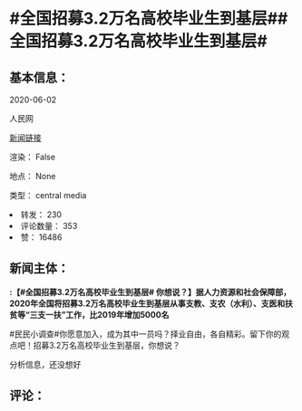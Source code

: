 <html>
 <body>
  <h1 id="title">
   #全国招募3.2万名高校毕业生到基层##全国招募3.2万名高校毕业生到基层#
  </h1>
  <div id="basic_info">
   <h2 id="default h2">
    基本信息：
   </h2>
   <p id="time">
    2020-06-02
   </p>
   <p id="author">
    人民网
   </p>
   <p id="src">
    <a href="https://weibo.cn/comment/J4JQb7Zz7">
     新闻链接
    </a>
   </p>
   <p id="is_rendered">
    渲染： False
   </p>
   <p id="location">
    地点： None
   </p>
   <p id="news_type">
    类型： central media
   </p>
  </div>
  <div id="attrs">
   <li id_no="repost">
    转发： 230
   </li>
   <li id_no="comment_number">
    评论数量： 353
   </li>
   <li id_no="attitude">
    赞： 16486
   </li>
  </div>
  <div id="article">
   <h2 id="default h2">
    新闻主体：
   </h2>
   <p id="lead">
    <strong>
     :【#全国招募3.2万名高校毕业生到基层# 你想说？】据人力资源和社会保障部，2020年全国将招募3.2万名高校毕业生到基层从事支教、支农（水利）、支医和扶贫等“三支一扶”工作，比2019年增加5000名
    </strong>
   </p>
   <div id="main_text">
    <p id="paragraph_1">
     #民民小调查#你愿意加入，成为其中一员吗？择业自由，各自精彩。留下你的观点吧！招募3.2万名高校毕业生到基层，你想说？
    </p>
   </div>
  </div>
  <div id="analyse_info">
   分析信息，还没想好
  </div>
  <div id="comments">
   <h2 id="default h2">
    评论：
   </h2>
  </div>
 </body>
</html>